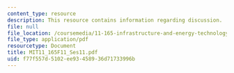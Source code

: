 ```yaml
---
content_type: resource
description: This resource contains information regarding discussion.
file: null
file_location: /coursemedia/11-165-infrastructure-and-energy-technology-challenges-fall-2011/f77f557d5102ee93458936d71733996b_MIT11_165F11_Ses11.pdf
file_type: application/pdf
resourcetype: Document
title: MIT11_165F11_Ses11.pdf
uid: f77f557d-5102-ee93-4589-36d71733996b
---
```

